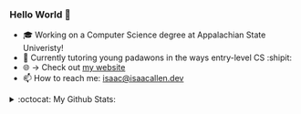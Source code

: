 ### Hello World 👋

- :mortar_board: Working on a Computer Science degree at Appalachian State Univeristy!
- 🌱 Currently tutoring young padawons in the ways entry-level CS :shipit:
- :globe_with_meridians: -> Check out [my website](https://isaacallen.dev) 
- 📫 How to reach me: isaac@isaacallen.dev

<details>
  <summary>:octocat: My Github Stats:</summary>
  
  <img align="left" alt="IsaacMAllen's Github Stats" src="https://github-readme-stats-git-master.isaacmallen.vercel.app/api?username=IsaacMAllen&show_icons=true&hide_border=true&count_private=true&hide_title=true" />
  
</details>
